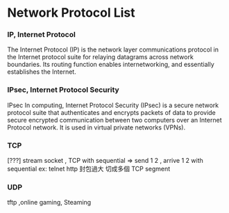 # Network Protocol List

### IP, Internet Protocol

The Internet Protocol (IP) is the network layer communications protocol in the Internet protocol suite for relaying datagrams across network boundaries. Its routing function enables internetworking, and essentially establishes the Internet.

### IPsec, Internet Protocol Security

IPsec
In computing, Internet Protocol Security (IPsec) is a secure network protocol suite that authenticates and encrypts packets of data to provide secure encrypted communication between two computers over an Internet Protocol network. It is used in virtual private networks (VPNs).

### TCP

[???] stream socket , TCP
with sequential => send 1 2  , arrive 1 2 with sequential
ex: telnet http
封包過大 切成多個 TCP segment

### UDP

tftp ,online gaming, Steaming
